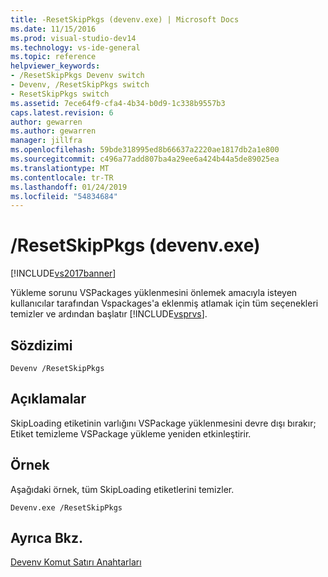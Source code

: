 ```yaml
---
title: -ResetSkipPkgs (devenv.exe) | Microsoft Docs
ms.date: 11/15/2016
ms.prod: visual-studio-dev14
ms.technology: vs-ide-general
ms.topic: reference
helpviewer_keywords:
- /ResetSkipPkgs Devenv switch
- Devenv, /ResetSkipPkgs switch
- ResetSkipPkgs switch
ms.assetid: 7ece64f9-cfa4-4b34-b0d9-1c338b9557b3
caps.latest.revision: 6
author: gewarren
ms.author: gewarren
manager: jillfra
ms.openlocfilehash: 59bde318995ed8b66637a2220ae1817db2a1e800
ms.sourcegitcommit: c496a77add807ba4a29ee6a424b44a5de89025ea
ms.translationtype: MT
ms.contentlocale: tr-TR
ms.lasthandoff: 01/24/2019
ms.locfileid: "54834684"
---
```

# <a name="resetskippkgs-devenvexe"></a>/ResetSkipPkgs (devenv.exe)
[!INCLUDE[vs2017banner](../../includes/vs2017banner.md)]

  
Yükleme sorunu VSPackages yüklenmesini önlemek amacıyla isteyen kullanıcılar tarafından Vspackages'a eklenmiş atlamak için tüm seçenekleri temizler ve ardından başlatır [!INCLUDE[vsprvs](../../includes/vsprvs-md.md)].  
  
## <a name="syntax"></a>Sözdizimi  
  
```  
Devenv /ResetSkipPkgs  
```  
  
## <a name="remarks"></a>Açıklamalar  
 SkipLoading etiketinin varlığını VSPackage yüklenmesini devre dışı bırakır; Etiket temizleme VSPackage yükleme yeniden etkinleştirir.  
  
## <a name="example"></a>Örnek  
 Aşağıdaki örnek, tüm SkipLoading etiketlerini temizler.  
  
```  
Devenv.exe /ResetSkipPkgs  
```  
  
## <a name="see-also"></a>Ayrıca Bkz.  
 [Devenv Komut Satırı Anahtarları](../../ide/reference/devenv-command-line-switches.md)
